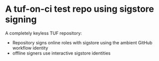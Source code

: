 # A tuf-on-ci test repo using sigstore signing 

A completely keyless TUF repository:
* Repository signs online roles with sigstore using the ambient GitHub workflow identity
* offline signers use interactive sigstore identities

